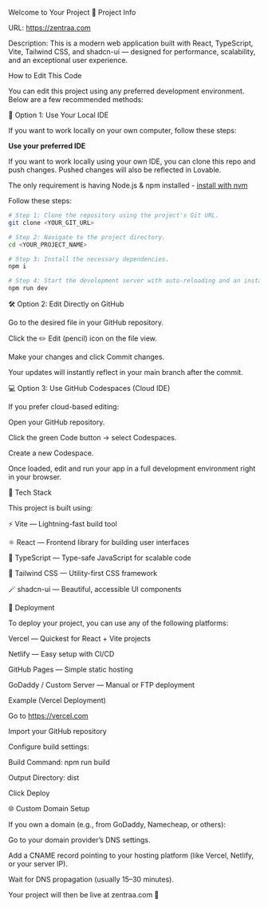 Welcome to Your Project 🚀
Project Info

URL: https://zentraa.com

Description: This is a modern web application built with React, TypeScript, Vite, Tailwind CSS, and shadcn-ui — designed for performance, scalability, and an exceptional user experience.

How to Edit This Code

You can edit this project using any preferred development environment. Below are a few recommended methods:

🧠 Option 1: Use Your Local IDE

If you want to work locally on your own computer, follow these steps:

**Use your preferred IDE**

If you want to work locally using your own IDE, you can clone this repo and push changes. Pushed changes will also be reflected in Lovable.

The only requirement is having Node.js & npm installed - [install with nvm](https://github.com/nvm-sh/nvm#installing-and-updating)

Follow these steps:

```sh
# Step 1: Clone the repository using the project's Git URL.
git clone <YOUR_GIT_URL>

# Step 2: Navigate to the project directory.
cd <YOUR_PROJECT_NAME>

# Step 3: Install the necessary dependencies.
npm i

# Step 4: Start the development server with auto-reloading and an instant preview.
npm run dev
```

🛠 Option 2: Edit Directly on GitHub

Go to the desired file in your GitHub repository.

Click the ✏️ Edit (pencil) icon on the file view.

Make your changes and click Commit changes.

Your updates will instantly reflect in your main branch after the commit.

💻 Option 3: Use GitHub Codespaces (Cloud IDE)

If you prefer cloud-based editing:

Open your GitHub repository.

Click the green Code button → select Codespaces.

Create a new Codespace.

Once loaded, edit and run your app in a full development environment right in your browser.

🧩 Tech Stack

This project is built using:

⚡ Vite — Lightning-fast build tool

⚛️ React — Frontend library for building user interfaces

🧠 TypeScript — Type-safe JavaScript for scalable code

🎨 Tailwind CSS — Utility-first CSS framework

🪄 shadcn-ui — Beautiful, accessible UI components

🚀 Deployment

To deploy your project, you can use any of the following platforms:

Vercel — Quickest for React + Vite projects

Netlify — Easy setup with CI/CD

GitHub Pages — Simple static hosting

GoDaddy / Custom Server — Manual or FTP deployment

Example (Vercel Deployment)

Go to https://vercel.com

Import your GitHub repository

Configure build settings:

Build Command: npm run build

Output Directory: dist

Click Deploy

🌐 Custom Domain Setup

If you own a domain (e.g., from GoDaddy, Namecheap, or others):

Go to your domain provider’s DNS settings.

Add a CNAME record pointing to your hosting platform (like Vercel, Netlify, or your server IP).

Wait for DNS propagation (usually 15–30 minutes).

Your project will then be live at zentraa.com 🎉
